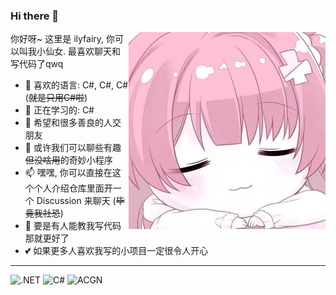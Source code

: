 ### Hi there 👋

<img align="right" src="https://github.com/ilyfairy/ilyfairy/raw/main/img/sleep_s.jpg"/>

你好呀~ 这里是 ilyfairy, 你可以叫我小仙女. 最喜欢聊天和写代码了qwq  

- 🌱 喜欢的语言: C#, C#, C# (~~就是只用C#啦~~)
- 🔭 正在学习的: C#
- 👯 希望和很多善良的人交朋友
- 💬 或许我们可以聊些有趣~~但没啥用~~的奇妙小程序
- 📫 嘿嘿, 你可以直接在这个个人介绍仓库里面开一个 Discussion 来聊天 (~~毕竟我社恐~~)
- 🤔 要是有人能教我写代码那就更好了
- 💕 如果更多人喜欢我写的小项目一定很令人开心

---

![.NET](https://img.shields.io/badge/-.NET-%235c5c5c) ![C#](https://img.shields.io/badge/-C%23-%238c37db) ![ACGN](https://img.shields.io/badge/-ACGN-%239ac8f6)
